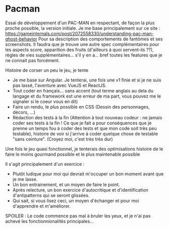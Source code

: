   <base href="/">
  <meta name="viewport" content="width=device-width, initial-scale=1">
  <link rel="icon" type="image/x-icon" href="favicon.ico">
<link rel="stylesheet" href="https://raw.githubusercontent.com/mimigreg/pacman/master/dist/pacman/styles.css"></head>
  <pacman-root></pacman-root>
<script src="https://raw.githubusercontent.com/mimigreg/pacman/master/dist/pacman/runtime-es2015.js" type="module">
</script>
<script src="https://raw.githubusercontent.com/mimigreg/pacman/master/dist/pacman/runtime-es5.js" nomodule defer>
</script>
<script src="https://raw.githubusercontent.com/mimigreg/pacman/master/dist/pacman/polyfills-es5.js" nomodule defer>
</script>
<script src="https://raw.githubusercontent.com/mimigreg/pacman/master/dist/pacman/polyfills-es2015.js" type="module">
</script>
<script src="https://raw.githubusercontent.com/mimigreg/pacman/master/dist/pacman/vendor-es2015.js" type="module">
</script>
<script src="https://raw.githubusercontent.com/mimigreg/pacman/master/dist/pacman/vendor-es5.js" nomodule defer>
</script>
<script src="https://raw.githubusercontent.com/mimigreg/pacman/master/dist/pacman/main-es2015.js" type="module">
</script>
<script src="https://raw.githubusercontent.com/mimigreg/pacman/master/dist/pacman/main-es5.js" nomodule defer>
</script>

# Pacman

Essai de développement d'un PAC-MAN en respectant, de façon la plus proche possible, la version initiale.
Je me base principalement sur ce site : https://gameinternals.com/post/2072558330/understanding-pac-man-ghost-behavior
Pour sa description des comportements de fantômes et ses screenshots.
Il faudra que je trouve une autre spec complémentaires pour les aspects score, apparition des fruits (d'ailleurs à quoi servent-ils ??), règles de vies supplémentaires... s'il y en a... bref toutes les features que je ne connait pas forcément.

Histoire de corser un peu le jeu, je tente

- Je me base sur Angular. Je tenterai, une fois une v1 finie et si je ne suis pas lassé, l'aventure avec VueJS et ReactJS.
- Tout coder en français... sans accent (tout terme anglais au dela du langage et du framework est une erreur de ma part, vous pouvez me le signaler si le coeur vous en dit)
- Faire un rendu, le plus possible en CSS (Dessin des personnages, décors, ...)
- Rédaction des tests à la fin (Attention à tout nouveau codeur : ne jamais coder ses tests à la fin ! Ce que je fait a pour conséquences que je prenne un temps fou à coder des tests et que mon code soit très peu testable), histoire de voir si j'arrive à coder quelque chose de testable "sans ceinture". (Croyez moi, c'est très très dur)

Une fois le jeu quasi fonctionnel, je tenterais des optimisations histoire de le faire le moins gourmand possible et le plus maintenable possible

Il s'agit principalement d'un exercice :

- Plutôt ludique pour moi qui devrait m'occuper un bon moment avant que je me lasse.
- Un bon entrainement, et un moyen de faire le point.
- Après relecture, un bon exercice d'autocritique et d'identification d'antipatterns qui se seront glissées.
- Qui sait, si vous lisez ceci, un moyen d'échanger et pour moi d'apprendre et m'améliorer.

SPOILER : Le code commence pas mal à bruler les yeux, et je n'ai pas achevé les fonctionnionalités principales...
